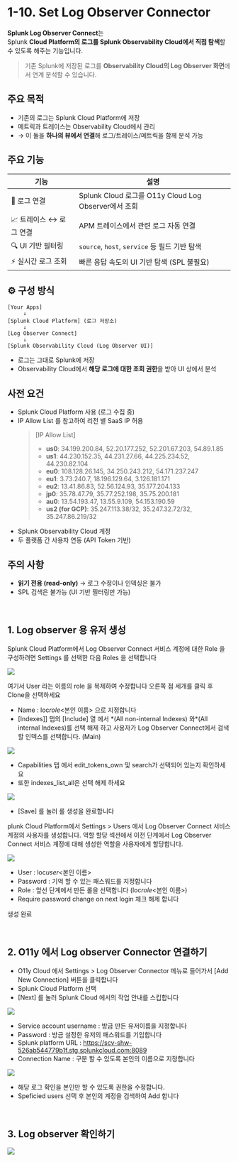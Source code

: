 # 1-10. Set Log Observer Connector

**Splunk Log Observer Connect**는  
Splunk **Cloud Platform의 로그를 Splunk Observability Cloud에서 직접 탐색**할 수 있도록 해주는 기능입니다.

> 기존 Splunk에 저장된 로그를 **Observability Cloud의 Log Observer 화면**에서 연계 분석할 수 있습니다.

## 주요 목적

- 기존의 로그는 Splunk Cloud Platform에 저장
- 메트릭과 트레이스는 Observability Cloud에서 관리
- → 이 둘을 **하나의 뷰에서 연결**해 로그/트레이스/메트릭을 함께 분석 가능

## 주요 기능

| 기능                    | 설명                                                 |
| ----------------------- | ---------------------------------------------------- |
| 🔗 로그 연결            | Splunk Cloud 로그를 O11y Cloud Log Observer에서 조회 |
| 📈 트레이스 ↔ 로그 연결 | APM 트레이스에서 관련 로그 자동 연결                 |
| 🔍 UI 기반 필터링       | `source`, `host`, `service` 등 필드 기반 탐색        |
| ⚡ 실시간 로그 조회     | 빠른 응답 속도의 UI 기반 탐색 (SPL 불필요)           |

## ⚙️ 구성 방식

```text
[Your Apps]
     ↓
[Splunk Cloud Platform] (로그 저장소)
     ↓
[Log Observer Connect]
     ↓
[Splunk Observability Cloud (Log Observer UI)]
```

- 로그는 그대로 Splunk에 저장
- Observability Cloud에서 **해당 로그에 대한 조회 권한**을 받아 UI 상에서 분석

## 사전 요건

- Splunk Cloud Platform 사용 (로그 수집 중)
- IP Allow List 를 참고하여 리전 별 SaaS IP 허용
  > [IP Allow List] </br>
  >
  > - **us0**: 34.199.200.84, 52.20.177.252, 52.201.67.203, 54.89.1.85 </br>
  > - **us1**: 44.230.152.35, 44.231.27.66, 44.225.234.52, 44.230.82.104 </br>
  > - **eu0**: 108.128.26.145, 34.250.243.212, 54.171.237.247 </br>
  > - **eu1**: 3.73.240.7, 18.196.129.64, 3.126.181.171 </br>
  > - **eu2**: 13.41.86.83, 52.56.124.93, 35.177.204.133 </br>
  > - **jp0**: 35.78.47.79, 35.77.252.198, 35.75.200.181 </br>
  > - **au0**: 13.54.193.47, 13.55.9.109, 54.153.190.59 </br>
  > - **us2 (for GCP)**: 35.247.113.38/32, 35.247.32.72/32, 35.247.86.219/32 </br>
- Splunk Observability Cloud 계정
- 두 플랫폼 간 사용자 연동 (API Token 기반)

## 주의 사항

- **읽기 전용 (read-only)** → 로그 수정이나 인덱싱은 불가
- SPL 검색은 불가능 (UI 기반 필터링만 가능)

</br>

## 1. Log observer 용 유저 생성

Splunk Cloud Platform에서 Log Observer Connect 서비스 계정에 대한 Role 을 구성하려면 Settings 를 선택한 다음 Roles 을 선택합니다

![](../../images/1-ninja-kr/1-10-configurations1.png)

여기서 User 라는 이름의 role 을 복제하여 수정합니다
오른쪽 점 세개를 클릭 후 Clone을 선택하세요

- Name : loc*role*<본인 이름> 으로 지정합니다
- [Indexes]] 탭의 [Include] 열 에서 \*(All non-internal Indexes) 와\*(All internal Indexes)를 선택 해제 하고 사용자가 Log Observer Connect에서 검색할 인덱스를 선택합니다. (Main)

![](../../images/1-ninja-kr/1-10-configuration2.png)

- Capabilities 탭 에서 edit_tokens_own 및 search가 선택되어 있는지 확인하세요
- 또한 indexes_list_all은 선택 해제 하세요

![](../../images/1-ninja-kr/1-10-configuration3.png)

- [Save] 를 눌러 롤 생성을 완료합니다

plunk Cloud Platform에서 Settings > Users 에서 Log Observer Connect 서비스 계정의 사용자를 생성합니다. 역할 할당 섹션에서 이전 단계에서 Log Observer Connect 서비스 계정에 대해 생성한 역할을 사용자에게 할당합니다.

![](../../images/1-ninja-kr/1-10-configuration4.png)

- User : loc*user*<본인 이름>
- Password : 기억 할 수 있는 패스워드를 지정합니다
- Role : 앞선 단계에서 만든 롤을 선택합니다 (loc*role*<본인 이름>)
- Require password change on next login 체크 해제 합니다

생성 완료

</br>

## 2. O11y 에서 Log observer Connector 연결하기

- O11y Cloud 에서 Settings > Log Observer Connector 메뉴로 들어가서 [Add New Connection] 버튼을 클릭합니다
- Splunk Cloud Platform 선택
- [Next] 를 눌러 Splunk Cloud 에서의 작업 안내를 스킵합니다

![](../../images/1-ninja-kr/1-10-configuration5.jpg)

- Service account username : 방금 만든 유저이름을 지정합니다
- Password : 방금 설정한 유저의 패스워드를 기입합니다
- Splunk platform URL : https://scv-shw-526ab544779b1f.stg.splunkcloud.com:8089
- Connection Name : 구분 할 수 있도록 본인의 이름으로 지정합니다

![](../../images/1-ninja-kr/1-10-configuration6.jpg)

- 해당 로그 확인을 본인만 할 수 있도록 권한을 수정합니다.
- Speficied users 선택 후 본인의 계정을 검색하여 Add 합니다

</br>

## 3. Log observer 확인하기

![](../../images/1-ninja-kr/1-10-configuration7.jpg)
